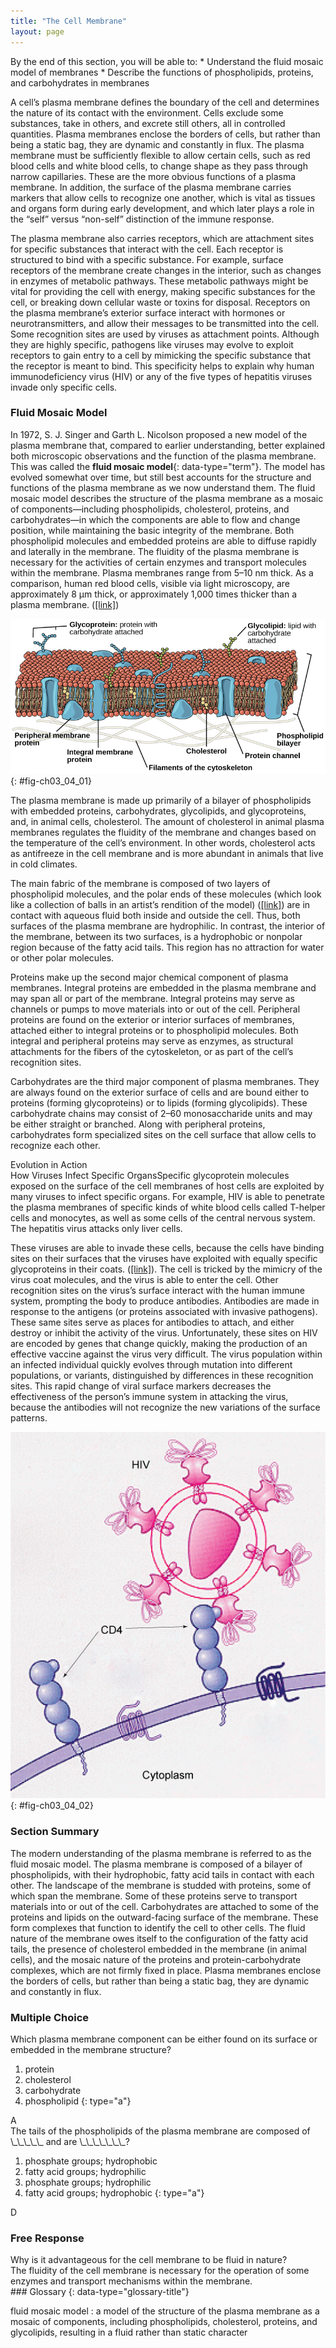 ```yaml
---
title: "The Cell Membrane"
layout: page
---
```



<div data-type="abstract" markdown="1">
By the end of this section, you will be able to:
* Understand the fluid mosaic model of membranes
* Describe the functions of phospholipids, proteins, and carbohydrates in membranes

</div>

A cell’s plasma membrane defines the boundary of the cell and determines the nature of its contact with the environment. Cells exclude some substances, take in others, and excrete still others, all in controlled quantities. Plasma membranes enclose the borders of cells, but rather than being a static bag, they are dynamic and constantly in flux. The plasma membrane must be sufficiently flexible to allow certain cells, such as red blood cells and white blood cells, to change shape as they pass through narrow capillaries. These are the more obvious functions of a plasma membrane. In addition, the surface of the plasma membrane carries markers that allow cells to recognize one another, which is vital as tissues and organs form during early development, and which later plays a role in the “self” versus “non-self” distinction of the immune response.

The plasma membrane also carries receptors, which are attachment sites for specific substances that interact with the cell. Each receptor is structured to bind with a specific substance. For example, surface receptors of the membrane create changes in the interior, such as changes in enzymes of metabolic pathways. These metabolic pathways might be vital for providing the cell with energy, making specific substances for the cell, or breaking down cellular waste or toxins for disposal. Receptors on the plasma membrane’s exterior surface interact with hormones or neurotransmitters, and allow their messages to be transmitted into the cell. Some recognition sites are used by viruses as attachment points. Although they are highly specific, pathogens like viruses may evolve to exploit receptors to gain entry to a cell by mimicking the specific substance that the receptor is meant to bind. This specificity helps to explain why human immunodeficiency virus (HIV) or any of the five types of hepatitis viruses invade only specific cells.

### Fluid Mosaic Model

In 1972, S. J. Singer and Garth L. Nicolson proposed a new model of the plasma membrane that, compared to earlier understanding, better explained both microscopic observations and the function of the plasma membrane. This was called the **fluid mosaic model**{: data-type="term"}. The model has evolved somewhat over time, but still best accounts for the structure and functions of the plasma membrane as we now understand them. The fluid mosaic model describes the structure of the plasma membrane as a mosaic of components—including phospholipids, cholesterol, proteins, and carbohydrates—in which the components are able to flow and change position, while maintaining the basic integrity of the membrane. Both phospholipid molecules and embedded proteins are able to diffuse rapidly and laterally in the membrane. The fluidity of the plasma membrane is necessary for the activities of certain enzymes and transport molecules within the membrane. Plasma membranes range from 5–10 nm thick. As a comparison, human red blood cells, visible via light microscopy, are approximately 8 µm thick, or approximately 1,000 times thicker than a plasma membrane. ([\[link\]](#fig-ch03_04_01))

 ![Illustration of components of the plasma membrane, including integral and peripheral proteins, cytoskeletal filaments, cholesterol, carbohydrates, and channels](../resources/Figure_03_04_01.jpg "The fluid mosaic model of the plasma membrane structure describes the plasma membrane as a fluid combination of phospholipids, cholesterol, proteins, and carbohydrates."){: #fig-ch03_04_01}

The plasma membrane is made up primarily of a bilayer of phospholipids with embedded proteins, carbohydrates, glycolipids, and glycoproteins, and, in animal cells, cholesterol. The amount of cholesterol in animal plasma membranes regulates the fluidity of the membrane and changes based on the temperature of the cell’s environment. In other words, cholesterol acts as antifreeze in the cell membrane and is more abundant in animals that live in cold climates.

The main fabric of the membrane is composed of two layers of phospholipid molecules, and the polar ends of these molecules (which look like a collection of balls in an artist’s rendition of the model) ([\[link\]](#fig-ch03_04_01)) are in contact with aqueous fluid both inside and outside the cell. Thus, both surfaces of the plasma membrane are hydrophilic. In contrast, the interior of the membrane, between its two surfaces, is a hydrophobic or nonpolar region because of the fatty acid tails. This region has no attraction for water or other polar molecules.

Proteins make up the second major chemical component of plasma membranes. Integral proteins are embedded in the plasma membrane and may span all or part of the membrane. Integral proteins may serve as channels or pumps to move materials into or out of the cell. Peripheral proteins are found on the exterior or interior surfaces of membranes, attached either to integral proteins or to phospholipid molecules. Both integral and peripheral proteins may serve as enzymes, as structural attachments for the fibers of the cytoskeleton, or as part of the cell’s recognition sites.

Carbohydrates are the third major component of plasma membranes. They are always found on the exterior surface of cells and are bound either to proteins (forming glycoproteins) or to lipids (forming glycolipids). These carbohydrate chains may consist of 2–60 monosaccharide units and may be either straight or branched. Along with peripheral proteins, carbohydrates form specialized sites on the cell surface that allow cells to recognize each other.

<div data-type="note" data-has-label="true" class="evolution non-majors" data-label="" markdown="1">
<div data-type="title">
Evolution in Action
</div>
<span data-type="title">How Viruses Infect Specific Organs</span>Specific glycoprotein molecules exposed on the surface of the cell membranes of host cells are exploited by many viruses to infect specific organs. For example, HIV is able to penetrate the plasma membranes of specific kinds of white blood cells called T-helper cells and monocytes, as well as some cells of the central nervous system. The hepatitis virus attacks only liver cells.

These viruses are able to invade these cells, because the cells have binding sites on their surfaces that the viruses have exploited with equally specific glycoproteins in their coats. ([\[link\]](#fig-ch03_04_02)). The cell is tricked by the mimicry of the virus coat molecules, and the virus is able to enter the cell. Other recognition sites on the virus’s surface interact with the human immune system, prompting the body to produce antibodies. Antibodies are made in response to the antigens (or proteins associated with invasive pathogens). These same sites serve as places for antibodies to attach, and either destroy or inhibit the activity of the virus. Unfortunately, these sites on HIV are encoded by genes that change quickly, making the production of an effective vaccine against the virus very difficult. The virus population within an infected individual quickly evolves through mutation into different populations, or variants, distinguished by differences in these recognition sites. This rapid change of viral surface markers decreases the effectiveness of the person’s immune system in attacking the virus, because the antibodies will not recognize the new variations of the surface patterns.

![This illustration shows the plasma membrane of a T cell. CD4 receptors extend from the membrane into the extracellular space. The HIV virus recognizes part of the CD4 receptor and attaches to it.](../resources/Figure_03_04_02.jpg "HIV docks at and binds to the CD4 receptor, a glycoprotein on the surface of T cells, before entering, or infecting, the cell. (credit: modification of work by US National Institutes of Health/National Institute of Allergy and Infectious Diseases)"){: #fig-ch03_04_02}


</div>

### Section Summary

The modern understanding of the plasma membrane is referred to as the fluid mosaic model. The plasma membrane is composed of a bilayer of phospholipids, with their hydrophobic, fatty acid tails in contact with each other. The landscape of the membrane is studded with proteins, some of which span the membrane. Some of these proteins serve to transport materials into or out of the cell. Carbohydrates are attached to some of the proteins and lipids on the outward-facing surface of the membrane. These form complexes that function to identify the cell to other cells. The fluid nature of the membrane owes itself to the configuration of the fatty acid tails, the presence of cholesterol embedded in the membrane (in animal cells), and the mosaic nature of the proteins and protein-carbohydrate complexes, which are not firmly fixed in place. Plasma membranes enclose the borders of cells, but rather than being a static bag, they are dynamic and constantly in flux.

### Multiple Choice

<div data-type="exercise">
<div data-type="problem" markdown="1">
Which plasma membrane component can be either found on its surface or embedded in the membrane structure?

1.  protein
2.  cholesterol
3.  carbohydrate
4.  phospholipid
{: type="a"}

</div>
<div data-type="solution" markdown="1">
A

</div>
</div>

<div data-type="exercise">
<div data-type="problem" markdown="1">
The tails of the phospholipids of the plasma membrane are composed of \_\_\_\_\_ and are \_\_\_\_\_\_\_?

1.  phosphate groups; hydrophobic
2.  fatty acid groups; hydrophilic
3.  phosphate groups; hydrophilic
4.  fatty acid groups; hydrophobic
{: type="a"}

</div>
<div data-type="solution" markdown="1">
D

</div>
</div>

### Free Response

<div data-type="exercise">
<div data-type="problem" markdown="1">
Why is it advantageous for the cell membrane to be fluid in nature?

</div>
<div data-type="solution" markdown="1">
The fluidity of the cell membrane is necessary for the operation of some enzymes and transport mechanisms within the membrane.

</div>
</div>

<div data-type="glossary" markdown="1">
### Glossary
{: data-type="glossary-title"}

fluid mosaic model
: a model of the structure of the plasma membrane as a mosaic of components, including phospholipids, cholesterol, proteins, and glycolipids, resulting in a fluid rather than static character

</div>


